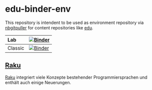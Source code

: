 # edu-binder-env

This repository is intendent to be used as environment repository via [nbgitpuller](https://jupyterhub.github.io/nbgitpuller/link?tab=binder) for content repositories like [edu](https://github.com/rcmlz/edu).

|Lab|[![Binder](https://mybinder.org/badge_logo.svg)](https://mybinder.org/v2/gh/rcmlz/edu-binder-env/raku?urlpath=git-pull%3Frepo%3Dhttps%253A%252F%252Fgithub.com%252Frcmlz%252Fedu%26urlpath%3Dlab%252Ftree%252Fedu%252Fdemo%252F%26branch%3Dmain)|
|:--|:--|
|Classic|[![Binder](https://mybinder.org/badge_logo.svg)](https://mybinder.org/v2/gh/rcmlz/edu-binder-env/raku?urlpath=git-pull%3Frepo%3Dhttps%253A%252F%252Fgithub.com%252Frcmlz%252Fedu%26urlpath%3Dlab%252Ftree%252Fedu%252Fdemo%252F%26branch%3Dmain)|

## [Raku](https://raku.org/)

[Raku](https://raku.org/) integriert viele Konzepte bestehender Programmiersprachen und enthält auch einige Neuerungen.
